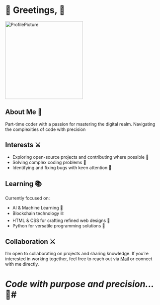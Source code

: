 # 🌌 Greetings, 🌌

<img src="https://i.imgur.com/qJjkTe6.jpeg" alt="ProfilePicture" width="250"  border-radius:10px/>

## About Me 🖤 ##
Part-time coder with a passion for mastering the digital realm. Navigating the complexities of code with precision
## Interests ⚔️ ##
- Exploring open-source projects and contributing where possible 🌌
- Solving complex coding problems 🧩
- Identifying and fixing bugs with keen attention 🐜
## Learning 📚
Currently focused on:
- AI & Machine Learning 🤖
- Blockchain technology ⛓️
- HTML & CSS for crafting refined web designs 🎨
- Python for versatile programming solutions 🐍
## Collaboration ⚔️
I’m open to collaborating on projects and sharing knowledge. If you’re interested in working together, feel free to reach out via [Mail](darthcoder2006@proton.me) or connect with me directly.
# *Code with purpose and precision...* 🖤#
